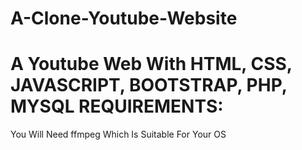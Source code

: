 # A-Clone-Youtube-Website
A Youtube Web With HTML, CSS, JAVASCRIPT, BOOTSTRAP, PHP, MYSQL
REQUIREMENTS:
=======================
You Will Need ffmpeg Which Is Suitable For Your OS
